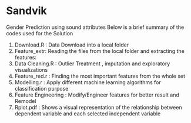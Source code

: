 # Sandvik
Gender Prediction using sound attributes
Below is a brief summary of the codes used for the Solution
1. Download.R : Data Download into a local folder
2. Feature_extr: Reading the files from the local folder and extracting the features: 
3. Data Cleaning.R : Outlier Treatment , imputation and exploratory visualizations
4. Feature_red.r : Finding the most important features from the whole set 
5. Modelling.r : Apply different machine learning algorithms for classification purpose
6. Feature Engineering : Modify/Engineer features for better result and Remodel
7. Rplot.pdf : Shows a visual representation of the relationship between dependent variable and each selected independent variable
